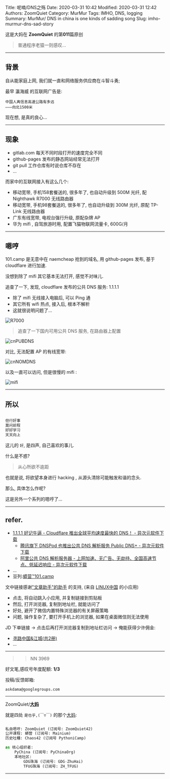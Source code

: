 Title: 呢喃/DNS之殇
Date: 2020-03-31 10:42
Modified: 2020-03-31 12:42
Authors: ZoomQuiet
Category: MurMur
Tags: IMHO, DNS, logging
Summary: MurMur/ DNS in china is one kinds of sadding song
Slug: imho-murmur-dns-sad-story


这是大妈在 **ZoomQuiet** 的第**011**篇原创

> 普通程序老猿一则感叹...

-------------
## 背景

自从能家庭上网, 我们就一直和网络服务供应商在斗智斗勇;

最早 瀛海威 的互联网广告是:

    中国人离信息高速公路有多远
    ———向北1500米

现在想, 是真的良心...

-------------
## 现象

- gitlab.com 每天不同时段打开的速度完全不同
- github-pages 发布的静态网站经常无法打开
- git pull 工作仓库有时说仓库不存在
- ...


而家中的互联网接入有这么几个:

- 移动宽带, 手机158套餐送的, 很多年了, 也自动升级到 500M 光纤, 配 Nighthawk R7000 无线路由器
- 移动宽带, 手机98套餐送的, 很多年了, 也自动升级到 300M 光纤, 原配 TP-Link 无线路由器
- 广东有线宽带, 电视台强行升级, 原配杂牌 AP
- 华为 mifi , 自驾旅游时用, 配置飞猫物联网流量卡, 600G/月


-------------
## 嗯哼

101.camp 是无意中在 naemcheap 抢到的域名, 用 github-pages 发布,
基于 cloudflare 进行加速.

没想到除了 mifi 其它基本无法打开,
感觉不对味儿.

追查了一下, 发现, cloudflare 发布的公共 DNS 服务: 1.1.1.1 

- 除了 mifi 无线接入电脑后, 可以 Ping 通
- 其它所有 wifi 热点, 接入后, 根本不解析
- 这就很说明问题了...

![R7000](http://ydlj.zoomquiet.top/ipic/2020-03-31-cfgAP.jpg)

> 追查了一下国内可用公共 DNS 服务, 在路由器上配置

![cnPUBDNS](http://ydlj.zoomquiet.top/ipic/2020-03-31-cnPUBDNS.jpg)

对比, 无法配置 AP 的有线宽带:

![cnNOMDNS](http://ydlj.zoomquiet.top/ipic/2020-03-31-cnNOMDNS.jpg)

以及一直可以访问, 但是很慢的 mifi :

![mifi](http://ydlj.zoomquiet.top/ipic/2020-03-31-mifi.jpg)


-------------
## 所以

```python

但行好事
莫问前程
好好学习
天天向上

```

这儿的 `好`, 是四声, 自己喜欢的事儿.

什么是不惑?

> 从心所欲不逾距

也就是说, 将欲望本身进行 hacking , 从源头清除可能触发和谐的念头.

那么, 具体怎么作呢?

这是另外一个系列的嗯哼了...


-------------
## refer.

- [1.1.1.1 好记牛逼 - Cloudflare 推出全球平均速度最快的 DNS！ - 异次元软件下载](https://www.iplaysoft.com/p/cloudflare-dns)
    + [腾讯旗下 DNSPod 也推出公共 DNS 解析服务 Public DNS+ - 异次元软件下载](https://www.iplaysoft.com/news/2773)
    + [阿里公共 DNS 解析服务器 - 上网加速、无广告、无劫持、全国高速节点、低延迟响应 - 异次元软件下载](https://www.iplaysoft.com/alidns.html)
- ...
- 豆列:[蟒营™101.camp](https://www.douban.com/doulist/119293075/)


文中链接感谢["文章助手"的助手](https://linux.cn/static/tools/a.html) 的支持,
(来自 [LINUX中国]((https://linux.cn/article-11850-1.html)) 的小应用)

- 点击, 将自动跳入小应用, 并复制链接到剪贴板
- 然后, 打开浏览器, 复制到地址栏, 就能访问了
- 好处, 避开了微信内置特殊浏览器的有关屏蔽策略
- 问题, 操作复杂了, 要打开手机上的浏览器, 如果在桌面微信则无法使用


JD 下单链接 -> 点击后再打开浏览器复制到地址栏访问 -> 俺能获得少许佣金:

- [寻路中国&江城(共2册)](https://union-click.jd.com/jdc?e=&p=AyIGZRNdEgMTDlEbXCUHEANXGlgSCxsOUysfSlpMWGVCHlBDUAxLBQNQVk4YCQQAQB1AWQkFHUVBRhkSQw9THUJVEEMFSgxUVxZPI0AOFwVRGVoWBRsOXB1rC2RaQQNlDEFhZ0NcT159dhtGKX5bUw4eN1QrWxQDEQVWGFkXBSI3VRxrVGwXBl0cXiUDIgdRElkdBxIAUxhcFwsiAFUSa35cTFs1XwNBRyI3ZRhrJTISN1YrGXsBQVcFElNCARMPAU5eEVIVD1wfDxMDFQcBTwkQVkJXUytZFAMWDg%3D%3D)
- ...

-------------
>> NN 3969

好文笔,感叹号年度配额: **1/3**

投稿/反馈邮箱:

    askdama@googlegroups.com

-------------

ZoomQuiet/**[大妈](https://mp.weixin.qq.com/s/N5TuRRbF485D4Q90XdDA7g)**

就是四处 `是也乎,(￣▽￣)` 的那个[大妈](https://mp.weixin.qq.com/s/N5TuRRbF485D4Q90XdDA7g):


```python

私自嗯哼: ZoomQuiet (订阅号: ZoomQuiet42)
公开课程: 蟒营 (订阅号: Mainium)
历史吐糟: Chaos42 (订阅号 PythoniCamp)

as 核心组织者:
    PyChina (订阅号: PyChinaOrg)
    本地社区: 
        GDG珠海 (订阅号: GDG-ZhuHai)
        TFUG珠海 (订阅号: ZH_TFUG)
```

-------------

